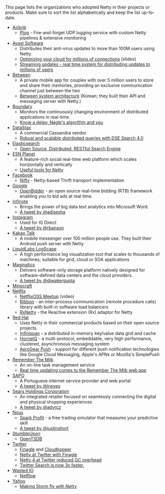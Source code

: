 This page lists the organizations who adopted Netty in their projects or products.  Make sure to sort the list alphabetically and keep the list up-to-date.

* [Airbnb](http://www.airbnb.com/)
  * [Plog](https://github.com/airbnb/plog) - Fire-and-forget UDP logging service with custom Netty pipelines & extensive monitoring
* [Avast Software](http://www.avast.com/)
  * Distributes their anti-virus updates to more than 100M users using Netty.
  * [Optimizing your cloud for millions of connections](http://s3-eu-west-1.amazonaws.com/presentations2012/14_presentation.pdf) (slides)
  * [Streaming updates - real time system for distributing updates to millions of users](http://www.karry.cz/karry/blog/2013/10/16/avast!_streaming_updates_-_real-time_system_for_distributing_updates_to_millions_of_users/)
* [Between](http://between.us/)
  * A private mobile app for couples with over 5 million users to store and share their memories, providing an exclusive communication channel just between the two
  * [Between system architecture](http://engineering.vcnc.co.kr/2013/04/between-system-architecture/) (Korean; they built their API and messaging server with Netty.)
* [Boundary](http://www.boundary.com/)
  * Monitors the continuously changing environment of distributed applications in real-time.
  * [Know a delay: Nagle's algorithm and you](http://boundary.com/blog/2012/05/02/know-a-delay-nagles-algorithm-and-you/)
* [DataStax](http://datastax.com/)
  * A commercial Cassandra vendor
  * [Robust and scalable distributed queries with DSE Search 4.0](http://www.datastax.com/dev/blog/robust-and-scalable-distributed-queries)
* [Elasticsearch](http://elasticsearch.com/)
  * [Open Source, Distributed, RESTful Search Engine](https://github.com/elasticsearch/elasticsearch/)
* [ESN Planet](http://www.esn.me/product/planet/)
  * A feature-rich social real-time web platform which scales horizontally and vertically
  * [Useful tools for Netty](http://pushingtheweb.com/2010/06/useful-tools-for-jboss-netty/)
* [Facebook](https://www.facebook.com/)
  * [Nifty](https://github.com/facebook/nifty) - Netty-based Thrift transport implementation
* [Google](https://www.google.com/)
  * [OpenBidder](https://developers.google.com/ad-exchange/rtb/open-bidder/guides/webserver) - an open source real-time bidding (RTB) framework enabling you to bid ads at real time.
* [Infinote](http://infinote.com/)
  * Brings the power of big data text analytics into Microsoft Word.
  * [A tweet by @adisesha](https://twitter.com/adisesha/status/491449830665752577)
* [Instagram](http://instagram.com)
  * Used for IG Direct
  * [A tweet by @rbanson](https://twitter.com/rbranson/status/411368634573795328)
* [Kakao Talk](http://www.kakao.com/talk)
  * A mobile messenger over 100 million people use.  They built their Android push server with Netty.
* [LiquidLabs LogScape](http://www.liquidlabs.com/)
  * A high performance log visualization tool that scales to thousands of machines; suitable for grid, cloud or SOA applications
* [Maginatics](https://maginatics.com/)
  * Delivers software-only storage platform natively designed for software-defined data centers and the cloud providers.
  * [A tweet by @diwakergupta](https://twitter.com/diwakergupta/status/491338718834196480)
* [Minecraft](https://minecraft.net/)
* [Netflix](https://www.netflix.com/)
  * [NetflixOSS Meetup](http://www.youtube.com/watch?v=aEuNBk1b5OE) (video)
  * [Ribbon](https://github.com/Netflix/ribbon) - an inter-process communication (remote procedure calls) library with built-in software load balancers
  * [RxNetty](https://github.com/Netflix/RxNetty) - the Reactive extension (Rx) adaptor for Netty
* [Red Hat](http://www.redhat.com)
  * Uses Netty in their commercial products based on their open source projects.
  * [Infinispan](http://infinispan.org/) - a distributed in-memory key/value data grid and cache
  * [HornetQ](http://hornetq.jboss.org/) - a multi-protocol, embeddable, very high performance, clustered, asynchronous messaging system
  * [AeroGear Push](http://aerogear.org/) - support for different push notification technologies like Google Cloud Messaging, Apple's APNs or Mozilla's SimplePush
* [Remember The Milk](http://www.rememberthemilk.com/)
  * An on-line task management service
  * [Real time updating comes to the Remember The Milk web app](http://blog.rememberthemilk.com/2011/08/real-time-updating-comes-to-the-remember-the-milk-web-app/)
* [SAPO](http://www.sapo.pt/)
  * A Portuguese internet service provider and web portal
  * [A tweet by @lneves](https://twitter.com/lneves/status/491515284352933888)
* [Sears Holdings Corporation](http://www.searsholdings.com/)
  * An integrated retailer focused on seamlessly connecting the digital and physical shopping experiences
  * [A tweet by @adyrcz](https://twitter.com/adyrcz/status/491335978230226945)
* [Nous](https://www.nous.net/)
  * [Spark Profit](https://sparkprofit.com/) - a free trading simulator that measures your predictive skill
  * [A tweet by @justinshort](https://twitter.com/justinshort/status/491438156877529088)
* [StumbleUpon](http://www.stumbleupon.com/)
  * [OpenTSDB](https://github.com/OpenTSDB/opentsdb)
* [Twitter](https://twitter.com/)
  * [Finagle](https://twitter.github.io/finagle/) and [Cloudhopper](https://github.com/twitter/cloudhopper-smpp)
  * [Netty at Twitter with Finagle](https://blog.twitter.com/2014/netty-at-twitter-with-finagle)
  * [Netty 4 at Twitter reduced GC overhead](https://blog.twitter.com/2013/netty-4-at-twitter-reduced-gc-overhead)
  * [Twitter Search is now 3x faster.](https://blog.twitter.com/2011/twitter-search-now-3x-faster)
* [Wasted IO](http://wasted.io)
  * [Netflow](https://github.com/wasted/netflow)
* [Yahoo](http://www.yahoo.com/)
  * [Making Storm fly with Netty](http://yahooeng.tumblr.com/post/64758709722/making-storm-fly-with-netty)